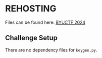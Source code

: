 # REHOSTING

Files can be found here: [BYUCTF 2024](https://github.com/BYU-CSA/BYUCTF-2024-Public/tree/main/crypto/are-s-a)

## Challenge Setup
There are no dependency files for `keygen.py`.